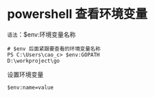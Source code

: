 # powershell 查看环境变量
`语法`：$env:环境变量名称
```shell
# $env 后面紧跟要查看的环境变量名称
PS C:\Users\cao_c> $env:GOPATH  
D:\workproject\go
```

设置环境变量
```
$env:name=value
```




